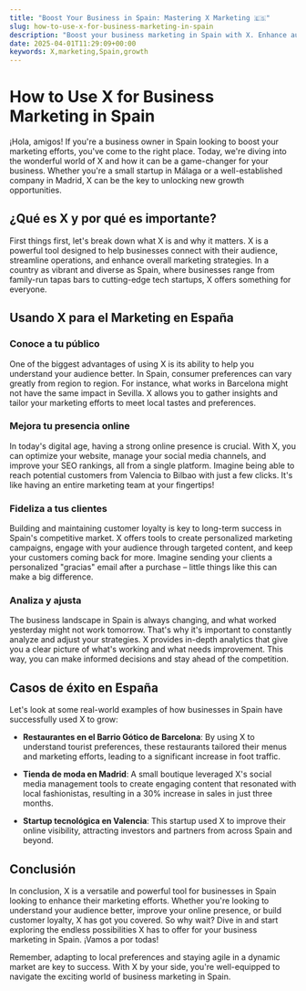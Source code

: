 ```yaml
---
title: "Boost Your Business in Spain: Mastering X Marketing 🇪🇸"
slug: how-to-use-x-for-business-marketing-in-spain
description: "Boost your business marketing in Spain with X. Enhance audience understanding, online presence, and customer loyalty using this versatile tool."
date: 2025-04-01T11:29:09+00:00
keywords: X,marketing,Spain,growth
---
```


# How to Use X for Business Marketing in Spain

¡Hola, amigos! If you're a business owner in Spain looking to boost your marketing efforts, you've come to the right place. Today, we're diving into the wonderful world of X and how it can be a game-changer for your business. Whether you're a small startup in Málaga or a well-established company in Madrid, X can be the key to unlocking new growth opportunities.

## ¿Qué es X y por qué es importante?

First things first, let's break down what X is and why it matters. X is a powerful tool designed to help businesses connect with their audience, streamline operations, and enhance overall marketing strategies. In a country as vibrant and diverse as Spain, where businesses range from family-run tapas bars to cutting-edge tech startups, X offers something for everyone.

## Usando X para el Marketing en España

### Conoce a tu público

One of the biggest advantages of using X is its ability to help you understand your audience better. In Spain, consumer preferences can vary greatly from region to region. For instance, what works in Barcelona might not have the same impact in Sevilla. X allows you to gather insights and tailor your marketing efforts to meet local tastes and preferences.

### Mejora tu presencia online

In today's digital age, having a strong online presence is crucial. With X, you can optimize your website, manage your social media channels, and improve your SEO rankings, all from a single platform. Imagine being able to reach potential customers from Valencia to Bilbao with just a few clicks. It's like having an entire marketing team at your fingertips!

### Fideliza a tus clientes

Building and maintaining customer loyalty is key to long-term success in Spain's competitive market. X offers tools to create personalized marketing campaigns, engage with your audience through targeted content, and keep your customers coming back for more. Imagine sending your clients a personalized "gracias" email after a purchase – little things like this can make a big difference.

### Analiza y ajusta

The business landscape in Spain is always changing, and what worked yesterday might not work tomorrow. That's why it's important to constantly analyze and adjust your strategies. X provides in-depth analytics that give you a clear picture of what's working and what needs improvement. This way, you can make informed decisions and stay ahead of the competition.

## Casos de éxito en España

Let's look at some real-world examples of how businesses in Spain have successfully used X to grow:

- **Restaurantes en el Barrio Gótico de Barcelona**: By using X to understand tourist preferences, these restaurants tailored their menus and marketing efforts, leading to a significant increase in foot traffic.

- **Tienda de moda en Madrid**: A small boutique leveraged X's social media management tools to create engaging content that resonated with local fashionistas, resulting in a 30% increase in sales in just three months.

- **Startup tecnológica en Valencia**: This startup used X to improve their online visibility, attracting investors and partners from across Spain and beyond.

## Conclusión

In conclusion, X is a versatile and powerful tool for businesses in Spain looking to enhance their marketing efforts. Whether you're looking to understand your audience better, improve your online presence, or build customer loyalty, X has got you covered. So why wait? Dive in and start exploring the endless possibilities X has to offer for your business marketing in Spain. ¡Vamos a por todas!

Remember, adapting to local preferences and staying agile in a dynamic market are key to success. With X by your side, you're well-equipped to navigate the exciting world of business marketing in Spain.